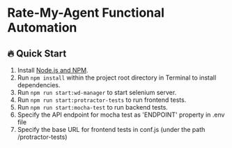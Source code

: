 # Rate-My-Agent Functional Automation

## 🔥 Quick Start

 1. Install [Node.js and NPM](https://nodejs.org).
 2. Run `npm install` within the project root directory in Terminal to install dependencies.
 3. Run `npm run start:wd-manager` to start selenium server.
 4. Run `npm run start:protractor-tests` to run frontend tests.
 5. Run `npm run start:mocha-test` to run backend tests.
 6. Specify the API endpoint for mocha test as 'ENDPOINT' property in .env file 
 7. Specify the base URL for frontend tests in conf.js (under the path  /protractor-tests)
